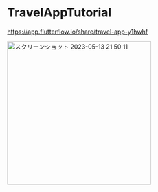 # TravelAppTutorial

https://app.flutterflow.io/share/travel-app-y1hwhf

<img width="335" alt="スクリーンショット 2023-05-13 21 50 11" src="https://github.com/YamamotoDesu/TravelApp/assets/47273077/c5806118-e104-42bf-bfaa-8e56b471d20c">
